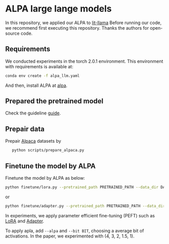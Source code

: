 
# ALPA large lange models ️

In this repository, we applied our ALPA to [lit-llama](https://github.com/Lightning-AI/lit-llama) Before running our code, we recommend first executing this repository. Thanks the authors for open-source code.

## Requirements
We conducted experiments in the torch 2.0.1 environment. This environment with requirements is available at: 
```bash
conda env create -f alpa_llm.yaml
```
And then, install ALPA at [alpa](https://github.com/KH9NHAKRFF/ALPA).

## Prepared the pretrained model

Check the guideline [guide](howto/download_weights.md).

## Prepair data

Prepair [Alpaca](https://github.com/tatsu-lab/stanford_alpaca) datasets by
```bash
   python scripts/prepare_alpaca.py
   ```


## Finetune the model by ALPA

Finetune the model by ALPA as below:

   ```bash
   python finetune/lora.py --pretrained_path PRETRAINED_PATH --data_dir DATA_DIR --tokenizer TOKENIZER_PATH --alpa True --bit 2
   ```
   or 
   ```bash
   python finetune/adapter.py --pretrained_path PRETRAINED_PATH --data_dir DATA_DIR --tokenizer TOKENIZER_PATH --alpa True --bit 2
   ```

In experiments, we apply parameter efficient fine-tuning (PEFT) such as [LoRA](https://arxiv.org/abs/2106.09685) and [Adapter](https://arxiv.org/abs/2303.16199).

To apply apla, add ```--alpa``` and ```--bit BIT```, choosing a average bit of activations. In the paper, we experimented with (4, 3, 2, 1.5, 1).

